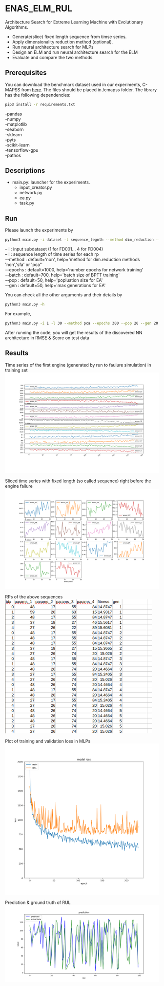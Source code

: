# ENAS_ELM_RUL
Architecture Search for Extreme Learning Machine with Evolutionary Algorithms. <br/>
- Generate(slice) fixed length sequence from timse series. <br/>
- Apply dimensionality reduction method (optional). <br/>
- Run neural architecture search for MLPs <br/>
- Design an ELM and run neural architecture search for the ELM  <br/>
- Evaluate and compare the two methods.

## Prerequisites
You can download the benchmark dataset used in our experiments, C-MAPSS from [here](https://drive.google.com/drive/folders/1xHLtx9laqSTO_8LOFCdOBEkouMpbkAFM?usp=sharing).
The files should be placed in /cmapss folder.
The library has the following dependencies:
```bash
pip3 install -r requirements.txt
```
-pandas <br/>
-numpy <br/>
-matplotlib <br/>
-seaborn <br/>
-sklearn <br/>
-pyts <br/>
-scikit-learn <br/>
-tensorflow-gpu <br/>
-pathos <br/>

## Descriptions
- main.py: launcher for the experiments.
  - input_creator.py
  - network.py
  - ea.py
  - task.py

## Run
Please launch the experiments by 
```bash
python3 main.py -i dataset -l sequence_legnth --method dim_reduction --pop populations --gen generations
```

&ndash;  i : input subdataset (1 for FD001... 4 for FD004) <br/>
&ndash;  l : sequence length of time series for each rp <br/>
--method : default='non', help='method for dim.reduction methods 'non','sfa' or 'pca'' <br/>
--epochs : default=1000, help='number epochs for network training' <br/>
--batch : default=700, help='batch size of BPTT training' <br/>
--pop : default=50, help='popluation size for EA' <br/>
--gen : default=50, help='max generations for EA' <br/>

You can check all the other arguments and their details by
```bash
python3 main.py -h
```

For example,
```bash
python3 main.py -i 1 -l 30 --method pca --epochs 300 --pop 20 --gen 20
```

After running the code, you will get the results of the discovered NN architecture in RMSE & Score on test data
 

## Results
Time series of the first engine (generated by run to faulure simulation) in training set
![](/figures/r2f_ts.png)

Sliced time series with fixed length (so called sequence) right before the engine failure
![](/figures/sequences.png)

RPs of the above sequences
![](/figures/ea_log.png)

Plot of training and validation loss in MLPs
![](/figures/loss.png)

Prediction & ground truth of RUL
![](/figures/results.png)

